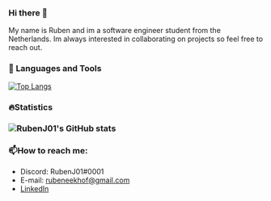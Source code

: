 ### Hi there 👋

My name is Ruben  and im a software engineer student from the Netherlands. Im always interested in collaborating on projects so feel free to reach out.

### 🔨 Languages and Tools

[![Top Langs](https://github-readme-stats.vercel.app/api/top-langs/?username=RubenJ01&layout=compact)](https://github.com/anuraghazra/github-readme-stats)

###  :fire: ​Statistics

### ![RubenJ01's GitHub stats](https://github-readme-stats.vercel.app/api?username=RubenJ01&show_icons=true&theme=radical)

### :mailbox:How to reach me:
- Discord: RubenJ01#0001
- E-mail: rubeneekhof@gmail.com
- [LinkedIn](https://www.linkedin.com/in/ruben-eekhof-977912173/)
